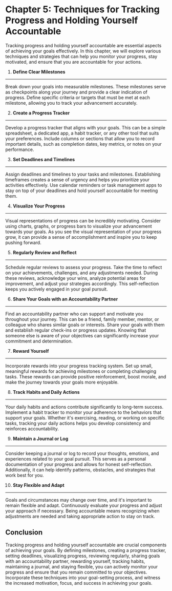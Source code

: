 Chapter 5: Techniques for Tracking Progress and Holding Yourself Accountable
============================================================================

Tracking progress and holding yourself accountable are essential aspects of achieving your goals effectively. In this chapter, we will explore various techniques and strategies that can help you monitor your progress, stay motivated, and ensure that you are accountable for your actions.

1. **Define Clear Milestones**
------------------------------

Break down your goals into measurable milestones. These milestones serve as checkpoints along your journey and provide a clear indication of progress. Define specific criteria or targets that must be met at each milestone, allowing you to track your advancement accurately.

2. **Create a Progress Tracker**
--------------------------------

Develop a progress tracker that aligns with your goals. This can be a simple spreadsheet, a dedicated app, a habit tracker, or any other tool that suits your preferences. Include columns or sections that allow you to record important details, such as completion dates, key metrics, or notes on your performance.

3. **Set Deadlines and Timelines**
----------------------------------

Assign deadlines and timelines to your tasks and milestones. Establishing timeframes creates a sense of urgency and helps you prioritize your activities effectively. Use calendar reminders or task management apps to stay on top of your deadlines and hold yourself accountable for meeting them.

4. **Visualize Your Progress**
------------------------------

Visual representations of progress can be incredibly motivating. Consider using charts, graphs, or progress bars to visualize your advancement towards your goals. As you see the visual representation of your progress grow, it can provide a sense of accomplishment and inspire you to keep pushing forward.

5. **Regularly Review and Reflect**
-----------------------------------

Schedule regular reviews to assess your progress. Take the time to reflect on your achievements, challenges, and any adjustments needed. During these reviews, acknowledge your wins, analyze potential areas for improvement, and adjust your strategies accordingly. This self-reflection keeps you actively engaged in your goal pursuit.

6. **Share Your Goals with an Accountability Partner**
------------------------------------------------------

Find an accountability partner who can support and motivate you throughout your journey. This can be a friend, family member, mentor, or colleague who shares similar goals or interests. Share your goals with them and establish regular check-ins or progress updates. Knowing that someone else is aware of your objectives can significantly increase your commitment and determination.

7. **Reward Yourself**
----------------------

Incorporate rewards into your progress tracking system. Set up small, meaningful rewards for achieving milestones or completing challenging tasks. These rewards can provide positive reinforcement, boost morale, and make the journey towards your goals more enjoyable.

8. **Track Habits and Daily Actions**
-------------------------------------

Your daily habits and actions contribute significantly to long-term success. Implement a habit tracker to monitor your adherence to the behaviors that support your goals. Whether it's exercising, reading, or working on specific tasks, tracking your daily actions helps you develop consistency and reinforces accountability.

9. **Maintain a Journal or Log**
--------------------------------

Consider keeping a journal or log to record your thoughts, emotions, and experiences related to your goal pursuit. This serves as a personal documentation of your progress and allows for honest self-reflection. Additionally, it can help identify patterns, obstacles, and strategies that work best for you.

10. **Stay Flexible and Adapt**
-------------------------------

Goals and circumstances may change over time, and it's important to remain flexible and adapt. Continuously evaluate your progress and adjust your approach if necessary. Being accountable means recognizing when adjustments are needed and taking appropriate action to stay on track.

Conclusion
----------

Tracking progress and holding yourself accountable are crucial components of achieving your goals. By defining milestones, creating a progress tracker, setting deadlines, visualizing progress, reviewing regularly, sharing goals with an accountability partner, rewarding yourself, tracking habits, maintaining a journal, and staying flexible, you can actively monitor your progress and ensure that you remain committed to your objectives. Incorporate these techniques into your goal-setting process, and witness the increased motivation, focus, and success in achieving your goals.
